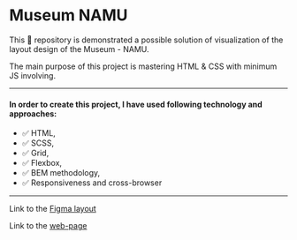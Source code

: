 # Museum NAMU

This 📁 repository is demonstrated a possible solution of visualization of the layout design of the Museum - NAMU.

The main purpose of this project is mastering HTML & CSS with minimum JS involving.

***

#### In order to create this project, I have used following technology and approaches:
- ✅ HTML,
- ✅ SCSS,
- ✅ Grid,
- ✅ Flexbox,
- ✅ BEM methodology,
- ✅ Responsiveness and cross-browser

***

Link to the [Figma layout](https://www.figma.com/file/wSXflAXDyHwb1e3TNUrK4M/Museum-Namu?node-id=0%3A1)

Link to the [web-page](https://5mountains.github.io/Museum-NAMU/)
